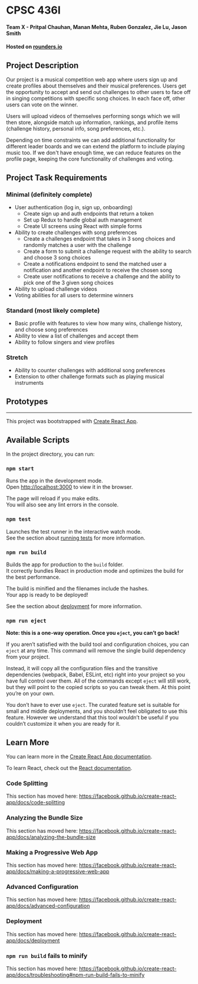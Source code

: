 # CPSC 436I
#### Team X - Pritpal Chauhan, Manan Mehta, Ruben Gonzalez, Jie Lu, Jason Smith
#### Hosted on [rounders.io](rounders.io)

## Project Description
Our project is a musical competition web app where users sign up and create profiles about themselves and their musical preferences. Users get the opportunity to accept and send out challenges to other users to face off in singing competitions with specific song choices. In each face off, other users can vote on the winner. 

Users will upload videos of themselves performing songs which we will then store, alongside match up information, rankings, and profile items (challenge history, personal info, song preferences, etc.).

Depending on time constraints we can add additional functionality for different leader boards and we can extend the platform to include playing music too. If we don't have enough time, we can reduce features on the profile page, keeping the core functionality of challenges and voting.

## Project Task Requirements
### Minimal (definitely complete)
* User authentication (log in, sign up, onboarding)
  * Create sign up and auth endpoints that return a token
  * Set up Redux to handle global auth management
  * Create UI screens using React with simple forms
* Ability to create challenges with song preferences
  * Create a challenges endpoint that takes in 3 song choices and randomly matches a user with the challenge
  * Create a form to submit a challenge request with the ability to search and choose 3 song choices
  * Create a notifications endpoint to send the matched user a notification and another endpoint to receive the chosen song
  * Create user notifications to receive a challenge and the ability to pick one of the 3 given song choices
* Ability to upload challenge videos
* Voting abilities for all users to determine winners

### Standard (most likely complete)
* Basic profile with features to view how many wins, challenge history, and choose song preferences
* Ability to view a list of challenges and accept them
* Ability to follow singers and view profiles

### Stretch
* Ability to counter challenges with additional song preferences
* Extension to other challenge formats such as playing musical instruments

## Prototypes

---

This project was bootstrapped with [Create React App](https://github.com/facebook/create-react-app).

## Available Scripts

In the project directory, you can run:

### `npm start`

Runs the app in the development mode.<br />
Open [http://localhost:3000](http://localhost:3000) to view it in the browser.

The page will reload if you make edits.<br />
You will also see any lint errors in the console.

### `npm test`

Launches the test runner in the interactive watch mode.<br />
See the section about [running tests](https://facebook.github.io/create-react-app/docs/running-tests) for more information.

### `npm run build`

Builds the app for production to the `build` folder.<br />
It correctly bundles React in production mode and optimizes the build for the best performance.

The build is minified and the filenames include the hashes.<br />
Your app is ready to be deployed!

See the section about [deployment](https://facebook.github.io/create-react-app/docs/deployment) for more information.

### `npm run eject`

**Note: this is a one-way operation. Once you `eject`, you can’t go back!**

If you aren’t satisfied with the build tool and configuration choices, you can `eject` at any time. This command will remove the single build dependency from your project.

Instead, it will copy all the configuration files and the transitive dependencies (webpack, Babel, ESLint, etc) right into your project so you have full control over them. All of the commands except `eject` will still work, but they will point to the copied scripts so you can tweak them. At this point you’re on your own.

You don’t have to ever use `eject`. The curated feature set is suitable for small and middle deployments, and you shouldn’t feel obligated to use this feature. However we understand that this tool wouldn’t be useful if you couldn’t customize it when you are ready for it.

## Learn More

You can learn more in the [Create React App documentation](https://facebook.github.io/create-react-app/docs/getting-started).

To learn React, check out the [React documentation](https://reactjs.org/).

### Code Splitting

This section has moved here: https://facebook.github.io/create-react-app/docs/code-splitting

### Analyzing the Bundle Size

This section has moved here: https://facebook.github.io/create-react-app/docs/analyzing-the-bundle-size

### Making a Progressive Web App

This section has moved here: https://facebook.github.io/create-react-app/docs/making-a-progressive-web-app

### Advanced Configuration

This section has moved here: https://facebook.github.io/create-react-app/docs/advanced-configuration

### Deployment

This section has moved here: https://facebook.github.io/create-react-app/docs/deployment

### `npm run build` fails to minify

This section has moved here: https://facebook.github.io/create-react-app/docs/troubleshooting#npm-run-build-fails-to-minify

